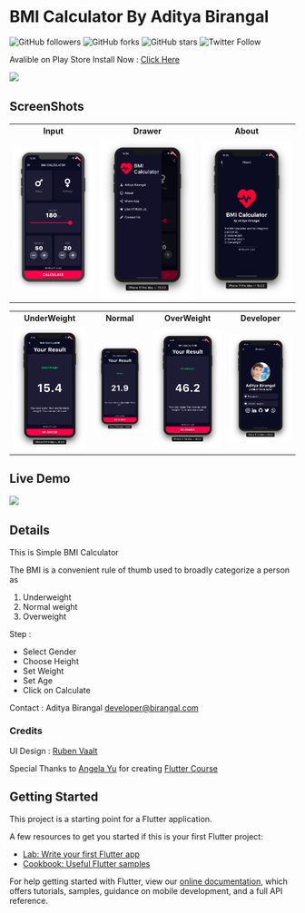 # BMI Calculator By Aditya Birangal
![GitHub followers](https://img.shields.io/github/followers/AdityaBirangal?label=Follow&style=social)
![GitHub forks](https://img.shields.io/github/forks/AdityaBirangal/champool?style=social)
![GitHub stars](https://img.shields.io/github/stars/AdityaBirangal/champool?style=social)
![Twitter Follow](https://img.shields.io/twitter/follow/AdityaBirangal?style=social)

Avalible on Play Store
Install Now : <a href="https://play.google.com/store/apps/details?id=com.birangal.bmi_calculator
">Click Here</a>

<a href="https://play.google.com/store/apps/details?id=com.birangal.bmi_calculator"><img src="https://user-images.githubusercontent.com/43909309/81216406-78d35a80-8ff8-11ea-8ba1-24283783c775.png" width="200" href="https://play.google.com/store/apps/details?id=com.birangal.bmi_calculator"></a>

## ScreenShots
<table style="width:100%">
  <tr>
    <th>Input</th>
    <th>Drawer</th>
    <th>About</th>
  </tr>
  <tr>
    <td><img src="Demo/Input.png"/></td>
    <td><img src="Demo/Drawer.png"/></td>
    <td><img src="Demo/About.png"/></td>
  </tr>
</table>

<table style="width:100%">
  <tr>
    <th>UnderWeight</th>
    <th>Normal</th>
    <th>OverWeight</th>
    <th>Developer</th>
  </tr>
  <tr>
    <td><img src="Demo/UnderWeight.png"/></td>
    <td><img src="Demo/Normal.png"/></td>
    <td><img src="Demo/OverWeight.png"/></td>
    <td><img src="Demo/Developer.png"/></td>
  </tr>
</table>

## Live Demo


<img src="https://user-images.githubusercontent.com/43909309/81215707-5856d080-8ff7-11ea-9f0f-851a4874ddb2.gif" width="300">

## Details
This is Simple BMI Calculator

The BMI is a convenient rule of thumb used to broadly categorize a person as
1) Underweight
2) Normal weight
3) Overweight

Step :
- Select Gender
- Choose Height
- Set Weight
- Set Age
- Click on Calculate

Contact :
Aditya Birangal
developer@birangal.com

### Credits
UI Design : [Ruben Vaalt](https://dribbble.com/shots/4585382-Simple-BMI-Calculator)

Special Thanks to [Angela Yu](https://www.linkedin.com/in/angela-yu-963a584b) for creating [Flutter Course](https://www.udemy.com/course/flutter-bootcamp-with-dart)

## Getting Started

This project is a starting point for a Flutter application.

A few resources to get you started if this is your first Flutter project:

- [Lab: Write your first Flutter app](https://flutter.dev/docs/get-started/codelab)
- [Cookbook: Useful Flutter samples](https://flutter.dev/docs/cookbook)

For help getting started with Flutter, view our
[online documentation](https://flutter.dev/docs), which offers tutorials,
samples, guidance on mobile development, and a full API reference.
